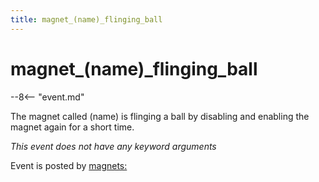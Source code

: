 ```yaml
---
title: magnet_(name)_flinging_ball
---
```


# magnet_(name)_flinging_ball


--8<-- "event.md"

The magnet called (name) is flinging a ball by disabling and enabling
the magnet again for a short time.

*This event does not have any keyword arguments*

Event is posted by [magnets:](../config/magnets.md)

